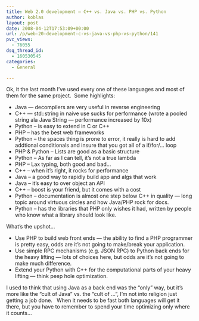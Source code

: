 ```yaml
---
title: Web 2.0 development – C++ vs. Java vs. PHP vs. Python
author: koblas
layout: post
date: 2008-04-12T17:53:09+00:00
url: /p/web-20-development-c-vs-java-vs-php-vs-python/141
pvc_views:
  - 76055
dsq_thread_id:
  - 160530545
categories:
  - General

---
```

Ok, it the last month I&#8217;ve used every one of these languages and most of them for the same project.&nbsp; Some highlights:

  * Java &#8212; decompilers are very useful in reverse engineering
  * C++ &#8212; std::string in naive use sucks for performance (wrote a pooled string ala Java String &#8212; performance increased by 10x)
  * Python &#8211; is easy to extend in C or C++
  * PHP &#8211; has the best web frameworks
  * Python &#8211; the spaces thing is prone to error, it really is hard to add addtional conditionals and insure that you got all of a if/for/&#8230; loop
  * PHP & Python &#8211; Lists are good as a basic structure
  * Python &#8211; As far as I can tell, it&#8217;s not a true lambda
  * PHP &#8211; Lax typing, both good and bad&#8230;
  * C++ &#8211; when it&#8217;s right, it rocks for performance
  * Java &#8211; a good way to rapidly build app and algs that work
  * Java &#8211; it&#8217;s easy to over object an API
  * C++ &#8211; boost is your friend, but it comes with a cost
  * Python &#8211; documentation is almost one step below C++ in quality &#8212; long topic around virtuous circles and how Java/PHP rock for docs.
  * Python &#8211; has the libraries that PHP only wishes it had, written by people who know what a library should look like.

What&#8217;s the upshot&#8230;

  * Use PHP to build web front ends &#8212; the ability to find a PHP programmer is pretty easy, odds are it&#8217;s not going to make/break your application.
  * Use simple RPC mechanisms (e.g. JSON RPC) to Python back ends for the heavy lifting &#8212; lots of choices here, but odds are it&#8217;s not going to make much difference.
  * Extend your Python with C++ for the computational parts of your heavy lifting &#8212; think peep hole optimization.

I used to think that using Java as a back end was the &#8220;only&#8221; way, but it&#8217;s more like the &#8220;cult of Java&#8221; vs. the &#8220;cult of &#8230;&#8221;, I&#8217;m not into religion just getting a job done.&nbsp;&nbsp; When it needs to be fast both languages will get it there, but you have to remember to spend your time optimizing only where it counts&#8230;
